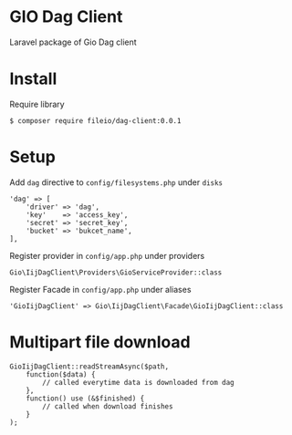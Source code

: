 # GIO Dag Client

Laravel package of Gio Dag client

# Install

Require library

```
$ composer require fileio/dag-client:0.0.1
```

# Setup

Add `dag` directive to `config/filesystems.php` under `disks`

```
'dag' => [
    'driver' => 'dag',
    'key'    => 'access_key',
    'secret' => 'secret_key',
    'bucket' => 'bukcet_name',
],
```

Register provider in `config/app.php` under providers

```
Gio\IijDagClient\Providers\GioServiceProvider::class
```

Register Facade in `config/app.php` under aliases

```
'GioIijDagClient' => Gio\IijDagClient\Facade\GioIijDagClient::class
```

# Multipart file download

```
GioIijDagClient::readStreamAsync($path,
    function($data) {
        // called everytime data is downloaded from dag
    },
    function() use (&$finished) {
        // called when download finishes
    }
);
```
